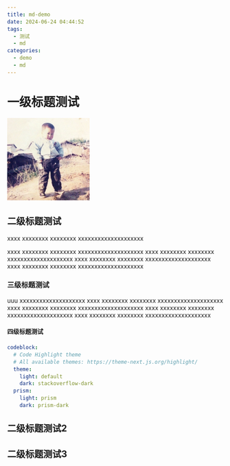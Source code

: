 ```yaml
---
title: md-demo
date: 2024-06-24 04:44:52
tags:
  - 测试
  - md
categories:
  - demo
  - md
---
```


# 一级标题测试

![](../images/avatar/android-chrome-192x192.png)

## 二级标题测试
xxxx
xxxxxxxx
xxxxxxxx
xxxxxxxxxxxxxxxxxxxx

<!-- more -->

xxxx
xxxxxxxx
xxxxxxxx
xxxxxxxxxxxxxxxxxxxx
xxxx
xxxxxxxx
xxxxxxxx
xxxxxxxxxxxxxxxxxxxx
xxxx
xxxxxxxx
xxxxxxxx
xxxxxxxxxxxxxxxxxxxx
xxxx
xxxxxxxx
xxxxxxxx
xxxxxxxxxxxxxxxxxxxx

### 三级标题测试
uuu
xxxxxxxxxxxxxxxxxxxx
xxxx
xxxxxxxx
xxxxxxxx
xxxxxxxxxxxxxxxxxxxx
xxxx
xxxxxxxx
xxxxxxxx
xxxxxxxxxxxxxxxxxxxx
xxxx
xxxxxxxx
xxxxxxxx
xxxxxxxxxxxxxxxxxxxx
xxxx
xxxxxxxx
xxxxxxxx
xxxxxxxxxxxxxxxxxxxx

#### 四级标题测试

```yml
codeblock:
  # Code Highlight theme
  # All available themes: https://theme-next.js.org/highlight/
  theme:
    light: default
    dark: stackoverflow-dark
  prism:
    light: prism
    dark: prism-dark
```

## 二级标题测试2

## 二级标题测试3